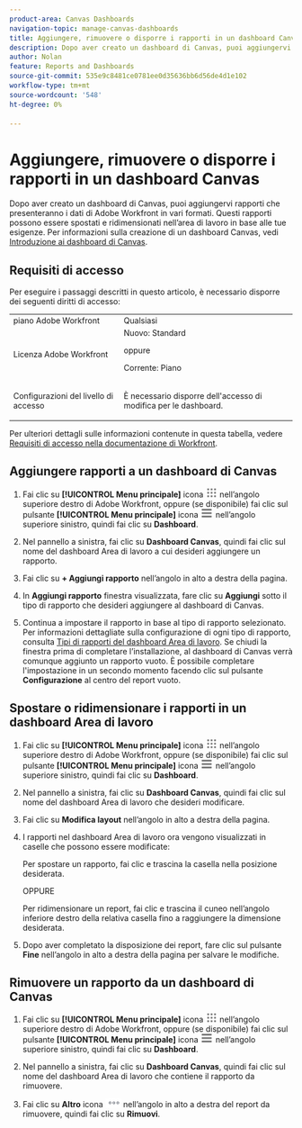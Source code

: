 ```yaml
---
product-area: Canvas Dashboards
navigation-topic: manage-canvas-dashboards
title: Aggiungere, rimuovere o disporre i rapporti in un dashboard Canvas
description: Dopo aver creato un dashboard di Canvas, puoi aggiungervi rapporti che presenteranno i dati di Adobe Workfront in vari formati. Questi rapporti possono essere spostati e ridimensionati nell’area di lavoro in base alle tue esigenze.
author: Nolan
feature: Reports and Dashboards
source-git-commit: 535e9c8481ce0781ee0d35636bb6d56de4d1e102
workflow-type: tm+mt
source-wordcount: '548'
ht-degree: 0%

---
```


# Aggiungere, rimuovere o disporre i rapporti in un dashboard Canvas

Dopo aver creato un dashboard di Canvas, puoi aggiungervi rapporti che presenteranno i dati di Adobe Workfront in vari formati. Questi rapporti possono essere spostati e ridimensionati nell’area di lavoro in base alle tue esigenze. Per informazioni sulla creazione di un dashboard Canvas, vedi [Introduzione ai dashboard di Canvas](/help/quicksilver/reports-and-dashboards/canvas-dashboards/manage-canvas-dashboards/get-started-canvas-dashboards.md).

## Requisiti di accesso

Per eseguire i passaggi descritti in questo articolo, è necessario disporre dei seguenti diritti di accesso:

<table style="table-layout:auto"> 
 <col> 
 <col> 
 <tbody> 
  <tr> 
   <td role="rowheader">piano Adobe Workfront</td> 
   <td>Qualsiasi</td> 
  </tr> 
  <tr> 
   <td role="rowheader">Licenza Adobe Workfront</td> 
   <td>Nuovo: Standard
   <p>oppure</p>
   <p>Corrente: Piano</p></td> 
  </tr> 
  <tr> 
   <td role="rowheader">Configurazioni del livello di accesso</td> 
   <td> <p>È necessario disporre dell'accesso di modifica per le dashboard.</p></td> 
  </tr> 
 </tbody> 
</table>

Per ulteriori dettagli sulle informazioni contenute in questa tabella, vedere [Requisiti di accesso nella documentazione di Workfront](/help/quicksilver/administration-and-setup/add-users/access-levels-and-object-permissions/access-level-requirements-in-documentation.md).

## Aggiungere rapporti a un dashboard di Canvas

1. Fai clic su **[!UICONTROL Menu principale]** icona ![Menu principale](/help/_includes/assets/main-menu-icon.png) nell’angolo superiore destro di Adobe Workfront, oppure (se disponibile) fai clic sul pulsante **[!UICONTROL Menu principale]** icona ![Menu principale](/help/_includes/assets/main-menu-icon-left-nav.png) nell’angolo superiore sinistro, quindi fai clic su **Dashboard**.

1. Nel pannello a sinistra, fai clic su **Dashboard Canvas**, quindi fai clic sul nome del dashboard Area di lavoro a cui desideri aggiungere un rapporto.

1. Fai clic su **+ Aggiungi rapporto** nell’angolo in alto a destra della pagina.

1. In **Aggiungi rapporto** finestra visualizzata, fare clic su **Aggiungi** sotto il tipo di rapporto che desideri aggiungere al dashboard di Canvas.

1. Continua a impostare il rapporto in base al tipo di rapporto selezionato. Per informazioni dettagliate sulla configurazione di ogni tipo di rapporto, consulta [Tipi di rapporti del dashboard Area di lavoro](/help/quicksilver/reports-and-dashboards/canvas-dashboards/report-types/report-types-overview.md). Se chiudi la finestra prima di completare l’installazione, al dashboard di Canvas verrà comunque aggiunto un rapporto vuoto. È possibile completare l&#39;impostazione in un secondo momento facendo clic sul pulsante **Configurazione** al centro del report vuoto.

## Spostare o ridimensionare i rapporti in un dashboard Area di lavoro

1. Fai clic su **[!UICONTROL Menu principale]** icona ![Menu principale](/help/_includes/assets/main-menu-icon.png) nell’angolo superiore destro di Adobe Workfront, oppure (se disponibile) fai clic sul pulsante **[!UICONTROL Menu principale]** icona ![Menu principale](/help/_includes/assets/main-menu-icon-left-nav.png) nell’angolo superiore sinistro, quindi fai clic su **Dashboard**.

1. Nel pannello a sinistra, fai clic su **Dashboard Canvas**, quindi fai clic sul nome del dashboard Area di lavoro che desideri modificare.

1. Fai clic su **Modifica layout** nell’angolo in alto a destra della pagina.

1. I rapporti nel dashboard Area di lavoro ora vengono visualizzati in caselle che possono essere modificate:

   Per spostare un rapporto, fai clic e trascina la casella nella posizione desiderata.

   OPPURE

   Per ridimensionare un report, fai clic e trascina il cuneo nell’angolo inferiore destro della relativa casella fino a raggiungere la dimensione desiderata.

1. Dopo aver completato la disposizione dei report, fare clic sul pulsante **Fine** nell’angolo in alto a destra della pagina per salvare le modifiche.

## Rimuovere un rapporto da un dashboard di Canvas

1. Fai clic su **[!UICONTROL Menu principale]** icona ![Menu principale](/help/_includes/assets/main-menu-icon.png) nell’angolo superiore destro di Adobe Workfront, oppure (se disponibile) fai clic sul pulsante **[!UICONTROL Menu principale]** icona ![Menu principale](/help/_includes/assets/main-menu-icon-left-nav.png) nell’angolo superiore sinistro, quindi fai clic su **Dashboard**.

1. Nel pannello a sinistra, fai clic su **Dashboard Canvas**, quindi fai clic sul nome del dashboard Area di lavoro che contiene il rapporto da rimuovere.

1. Fai clic su **Altro** icona ![Icona Altro](/help/quicksilver/reports-and-dashboards/canvas-dashboards/assets/more-icon.png) nell’angolo in alto a destra del report da rimuovere, quindi fai clic su **Rimuovi**.
